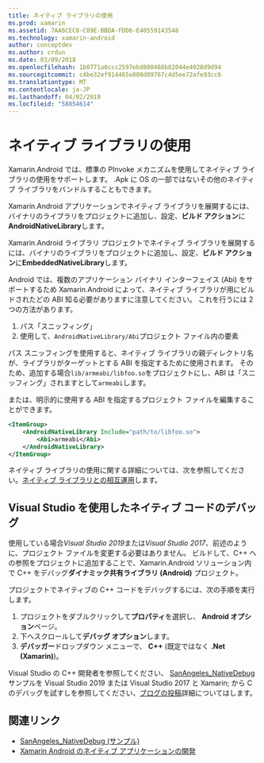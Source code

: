 ```yaml
---
title: ネイティブ ライブラリの使用
ms.prod: xamarin
ms.assetid: 7AA6CEC8-C09E-BBDA-FDD6-E40559143548
ms.technology: xamarin-android
author: conceptdev
ms.author: crdun
ms.date: 03/09/2018
ms.openlocfilehash: 1b0771a0ccc2597ebd800468b82044e4020d9d94
ms.sourcegitcommit: c4be32ef914465e808d89767c4d5ee72afe93cc6
ms.translationtype: MT
ms.contentlocale: ja-JP
ms.lasthandoff: 04/02/2019
ms.locfileid: "58854614"
---
```

# <a name="using-native-libraries"></a>ネイティブ ライブラリの使用

Xamarin.Android では、標準の PInvoke メカニズムを使用してネイティブ ライブラリの使用をサポートします。 .Apk に OS の一部ではないその他のネイティブ ライブラリをバンドルすることもできます。

Xamarin.Android アプリケーションでネイティブ ライブラリを展開するには、バイナリのライブラリをプロジェクトに追加し、設定、**ビルド アクション**に**AndroidNativeLibrary**します。

Xamarin.Android ライブラリ プロジェクトでネイティブ ライブラリを展開するには、バイナリのライブラリをプロジェクトに追加し、設定、**ビルド アクション**に**EmbeddedNativeLibrary**します。

Android では、複数のアプリケーション バイナリ インターフェイス (Abi) をサポートするため Xamarin.Android によって、ネイティブ ライブラリが用にビルドされたどの ABI 知る必要がありますに注意してください。
これを行うには 2 つの方法があります。

1.  パス「スニッフィング」
1.  使用して、`AndroidNativeLibrary/Abi`プロジェクト ファイル内の要素


パス スニッフィングを使用すると、ネイティブ ライブラリの親ディレクトリ名が、ライブラリがターゲットとする ABI を指定するために使用されます。 そのため、追加する場合`lib/armeabi/libfoo.so`をプロジェクトにし、ABI は「スニッフィング」されますとして`armeabi`します。

または、明示的に使用する ABI を指定するプロジェクト ファイルを編集することができます。

```xml
<ItemGroup>
    <AndroidNativeLibrary Include="path/to/libfoo.so">
        <Abi>armeabi</Abi>
    </AndroidNativeLibrary>
</ItemGroup>
```

ネイティブ ライブラリの使用に関する詳細については、次を参照してください。[ネイティブ ライブラリとの相互運用](https://www.mono-project.com/docs/advanced/pinvoke/)します。

## <a name="debugging-native-code-with-visual-studio"></a>Visual Studio を使用したネイティブ コードのデバッグ

使用している場合*Visual Studio 2019*または*Visual Studio 2017*、前述のように、プロジェクト ファイルを変更する必要はありません。
ビルドして、C++ への参照をプロジェクトに追加することで、Xamarin.Android ソリューション内で C++ をデバッグ**ダイナミック共有ライブラリ (Android)** プロジェクト。

プロジェクトでネイティブの C++ コードをデバッグするには、次の手順を実行します。

1. プロジェクトをダブルクリックして**プロパティ**を選択し、 **Android オプション**ページ。
2. 下へスクロールして**デバッグ オプション**します。
3. **デバッガー**ドロップダウン メニューで、 **C++** (既定ではなく **.Net (Xamarin)**)。

Visual Studio の C++ 開発者を参照してください、 [SanAngeles_NativeDebug](https://developer.xamarin.com/samples/monodroid/SanAngeles_NDK/)サンプルを Visual Studio 2019 または Visual Studio 2017 と Xamarin; から C のデバッグを試すしを参照してください、[ブログの投稿](https://blog.xamarin.com/build-and-debug-c-libraries-in-xamarin-android-apps-with-visual-studio-2015/)詳細についてはします。



## <a name="related-links"></a>関連リンク

- [SanAngeles_NativeDebug (サンプル)](https://developer.xamarin.com/samples/monodroid/SanAngeles_NDK/)
- [Xamarin Android のネイティブ アプリケーションの開発](https://blogs.msdn.microsoft.com/vcblog/2015/02/23/developing-xamarin-android-native-applications/)
